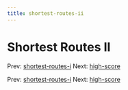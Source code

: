```yaml
---
title: shortest-routes-ii
---
```




# Shortest Routes II

Prev: [shortest-routes-i](shortest-routes-i.md)
Next: [high-score](high-score.md)

Prev: [shortest-routes-i](shortest-routes-i.md)
Next: [high-score](high-score.md)
